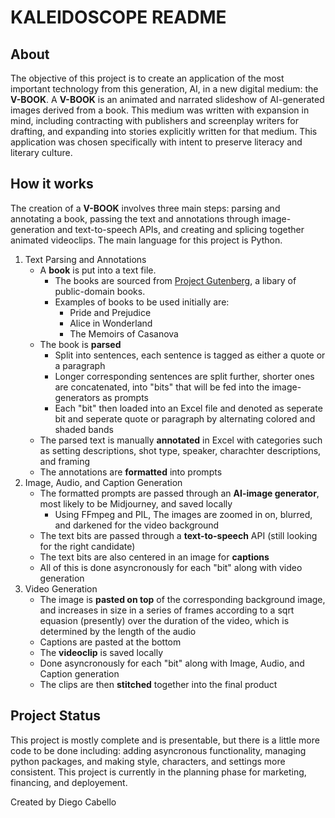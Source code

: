 # KALEIDOSCOPE README

## About

The objective of this project is to create an application of the most important technology from this generation, AI, in a new digital medium: the **V-BOOK**. A **V-BOOK** is an animated and narrated slideshow of AI-generated images derived from a book. This medium was written with expansion in mind, including contracting with publishers and screenplay writers for drafting, and expanding into stories explicitly written for that medium. This application was chosen specifically with intent to preserve literacy and literary culture.

## How it works

The creation of a **V-BOOK** involves three main steps: parsing and annotating a book, passing the text and annotations through image-generation and text-to-speech APIs, and creating and splicing together animated videoclips. The main language for this project is Python.

1. Text Parsing and Annotations
   - A **book** is put into a text file.
     - The books are sourced from [Project Gutenberg](https://gutenberg.org), a libary of public-domain books.
     - Examples of books to be used initially are:
       - Pride and Prejudice
       - Alice in Wonderland
       - The Memoirs of Casanova
   - The book is **parsed**
     - Split into sentences, each sentence is tagged as either a quote or a paragraph
     - Longer corresponding sentences are split further, shorter ones are concatenated, into "bits" that will be fed into the image-generators as prompts
     - Each "bit" then loaded into an Excel file and denoted as seperate bit and seperate quote or paragraph by alternating colored and shaded bands
   - The parsed text is manually **annotated** in Excel with categories such as setting descriptions, shot type, speaker, charachter descriptions, and framing
   - The annotations are **formatted** into prompts
2. Image, Audio, and Caption Generation
   - The formatted prompts are passed through an **AI-image generator**, most likely to be Midjourney, and saved locally
     - Using FFmpeg and PIL, The images are zoomed in on, blurred, and darkened for the video background
   - The text bits are passed through a **text-to-speech** API (still looking for the right candidate)
   - The text bits are also centered in an image for **captions**
   - All of this is done asyncronously for each "bit" along with video generation
3. Video Generation
   - The image is **pasted on top** of the corresponding background image, and increases in size in a series of frames according to a sqrt equasion (presently) over the duration of the video, which is determined by the length of the audio
   - Captions are pasted at the bottom
   - The **videoclip** is saved locally
   - Done asyncronously for each "bit" along with Image, Audio, and Caption generation
   - The clips are then **stitched** together into the final product

## Project Status

This project is mostly complete and is presentable, but there is a little more code to be done including: adding asyncronous functionality, managing python packages, and making style, characters, and settings more consistent. This project is currently in the planning phase for marketing, financing, and deployement. 

Created by Diego Cabello
